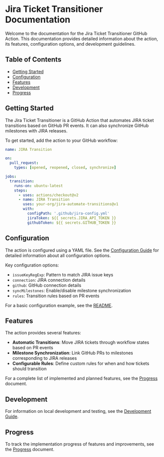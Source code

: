 # Jira Ticket Transitioner Documentation

Welcome to the documentation for the Jira Ticket Transitioner GitHub Action. This documentation provides detailed information about the action, its features, configuration options, and development guidelines.

## Table of Contents

- [Getting Started](#getting-started)
- [Configuration](#configuration)
- [Features](#features)
- [Development](#development)
- [Progress](#progress)

## Getting Started

The Jira Ticket Transitioner is a GitHub Action that automates JIRA ticket transitions based on GitHub PR events. It can also synchronize GitHub milestones with JIRA releases.

To get started, add the action to your GitHub workflow:

```yaml
name: JIRA Transition

on:
  pull_request:
    types: [opened, reopened, closed, synchronize]

jobs:
  transition:
    runs-on: ubuntu-latest
    steps:
      - uses: actions/checkout@v2
      - name: JIRA Transition
        uses: your-org/jira-automate-transitions@v1
        with:
          configPath: '.github/jira-config.yml'
          jiraToken: ${{ secrets.JIRA_API_TOKEN }}
          githubToken: ${{ secrets.GITHUB_TOKEN }}
```

## Configuration

The action is configured using a YAML file. See the [Configuration Guide](configuration.md) for detailed information about all configuration options.

Key configuration options:

- `issueKeyRegExp`: Pattern to match JIRA issue keys
- `connection`: JIRA connection details
- `github`: GitHub connection details
- `syncMilestones`: Enable/disable milestone synchronization
- `rules`: Transition rules based on PR events

For a basic configuration example, see the [README](../README.md).

## Features

The action provides several features:

- **Automatic Transitions**: Move JIRA tickets through workflow states based on PR events
- **Milestone Synchronization**: Link GitHub PRs to milestones corresponding to JIRA releases
- **Configurable Rules**: Define custom rules for when and how tickets should transition

For a complete list of implemented and planned features, see the [Progress](progress.md) document.

## Development

For information on local development and testing, see the [Development Guide](../DEVELOPMENT.md).

## Progress

To track the implementation progress of features and improvements, see the [Progress](progress.md) document. 